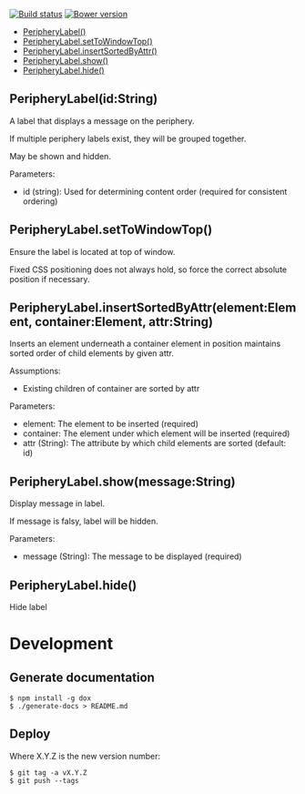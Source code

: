[![Build status](https://img.shields.io/travis/jbrudvik/periphery-label.svg)](https://travis-ci.org/jbrudvik/periphery-label)
[![Bower version](http://img.shields.io/bower/v/periphery-label.svg)](https://github.com/jbrudvik/periphery-label)

  - [PeripheryLabel()](#peripherylabelidstring)
  - [PeripheryLabel.setToWindowTop()](#peripherylabelsettowindowtop)
  - [PeripheryLabel.insertSortedByAttr()](#peripherylabelinsertsortedbyattrelementelementcontainerelementattrstring)
  - [PeripheryLabel.show()](#peripherylabelshowmessagestring)
  - [PeripheryLabel.hide()](#peripherylabelhide)

## PeripheryLabel(id:String)

  A label that displays a message on the periphery.
  
  If multiple periphery labels exist, they will be grouped together.
  
  May be shown and hidden.
  
  Parameters:
  
  - id (string): Used for determining content order (required for consistent ordering)

## PeripheryLabel.setToWindowTop()

  Ensure the label is located at top of window.
  
  Fixed CSS positioning does not always hold, so force the correct absolute
  position if necessary.

## PeripheryLabel.insertSortedByAttr(element:Element, container:Element, attr:String)

  Inserts an element underneath a container element in position maintains
  sorted order of child elements by given attr.
  
  Assumptions:
  
  - Existing children of container are sorted by attr
  
  Parameters:
  
  - element: The element to be inserted (required)
  - container: The element under which element will be inserted (required)
  - attr (String): The attribute by which child elements are sorted (default: id)

## PeripheryLabel.show(message:String)

  Display message in label.
  
  If message is falsy, label will be hidden.
  
  Parameters:
  
  - message (String): The message to be displayed (required)

## PeripheryLabel.hide()

  Hide label

# Development

## Generate documentation

    $ npm install -g dox
    $ ./generate-docs > README.md

## Deploy

Where X.Y.Z is the new version number:

    $ git tag -a vX.Y.Z
    $ git push --tags
